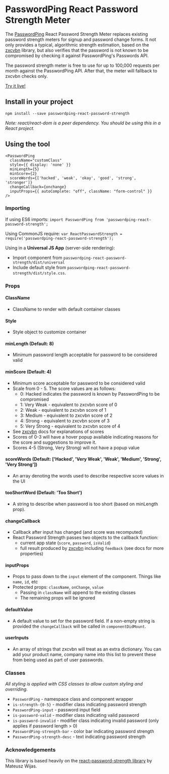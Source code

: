# PasswordPing React Password Strength Meter 

The [PasswordPing](https://www.passwordping.com) React Password Strength Meter replaces existing password strength meters for signup and password change forms.
 It not only provides a typical, algorithmic strength estimation, based on the [zxcvbn](https://github.com/dropbox/zxcvbn) library, 
 but also verifies that the password is not known to be compromised by checking it against PasswordPing's Passwords API.
 
The password strength meter is free to use for up to 100,000 requests per month against the PasswordPing API.  After that, the meter will 
fallback to zxcvbn checks only.  

[Try it live!](https://reactpasswordstrength.netlify.com)

## Install in your project

`npm install --save passwordping-react-password-strength`

_Note: react/react-dom is a peer dependency. You should be using this in a React project._

## Using the tool

```
<PasswordPing
  className="customClass"
  style={{ display: 'none' }}
  minLength={5}
  minScore={2}
  scoreWords={['hacked', 'weak', 'okay', 'good', 'strong', 'stronger']}
  changeCallback={onchange}
  inputProps={{ autoComplete: "off", className: "form-control" }}
/>
```

### Importing

If using ES6 imports:
`import PasswordPing from 'passwordping-react-password-strength';`

Using CommonJS require:
`var ReactPasswordStrength = require('passwordping-react-password-strength');`

Using in a __Universal JS App__ (server-side rendering):
- Import component from `passwordping-react-password-strength/dist/universal`
- Include default style from `passwordping-react-password-strength/dist/style.css`.

### Props

#### ClassName

- ClassName to render with default container classes

#### Style

- Style object to customize container

#### minLength (Default: 8)

- Minimum password length acceptable for password to be considered valid

#### minScore (Default: 4)

- Minimum score acceptable for password to be considered valid
- Scale from 0 - 5.  The score values are as follows:
    - 0: Hacked indicates the password is known by PasswordPing to be compromised
    - 1: Very Weak - equivalent to zxcvbn score of 0
    - 2: Weak - equivalent to zxcvbn score of 1
    - 3: Medium - equivalent to zxcvbn score of 2
    - 4: Strong - equivalent to zxcvbn score of 3
    - 5: Very Strong - equivalent to zxcvbn score of 4
- See [zxcvbn](https://github.com/dropbox/zxcvbn) docs for explanations of scores
- Scores of 0-3 will have a hover popup available indicating reasons for the score and suggestions to improve it.
- Scores 4-5 (Strong, Very Strong) will not have a popup value

#### scoreWords (Default: ['Hacked', 'Very Weak', 'Weak', 'Medium', 'Strong', 'Very Strong'])

- An array denoting the words used to describe respective score values in the UI

#### tooShortWord (Default: 'Too Short')

- A string to describe when password is too short (based on minLength prop).

#### changeCallback

- Callback after input has changed (and score was recomputed)
- React Password Strength passes two objects to the callback function:
    - current app state (`score`, `password`, `isValid`)
    - full result produced by [zxcvbn](https://github.com/dropbox/zxcvbn) including `feedback` (see docs for more properties)

#### inputProps

- Props to pass down to the `input` element of the component. Things like `name`, `id`, etc
- Protected props: `className`, `onChange`, `value`
  - Passing in `className` will append to the existing classes
  - The remaining props will be ignored

#### defaultValue

- A default value to set for the password field. If a non-empty string is provided the `changeCallback` will be called in `componentDidMount`.

#### userInputs

- An array of strings that zxcvbn will treat as an extra dictionary.  You can add your product name, company name into this list 
to prevent these from being used as part of user passwords.

### Classes

_All styling is applied with CSS classes to allow custom styling and overriding._
- `PasswordPing` - namespace class and component wrapper
- `is-strength-{0-5}` - modifier class indicating password strength
- `PasswordPing-input` - password input field
- `is-password-valid` - modifier class indicating valid password
- `is-password-invalid` - modifier class indicating invalid password (only applies if password length > 0)
- `PasswordPing-strength-bar` - color bar indicating password strength
- `PasswordPing-strength-desc` - text indicating password strength

### Acknowledgements

This library is based heavily on the [react-password-strength library](https://github.com/mmw/react-password-strength)
 by Mateusz Wijas.  